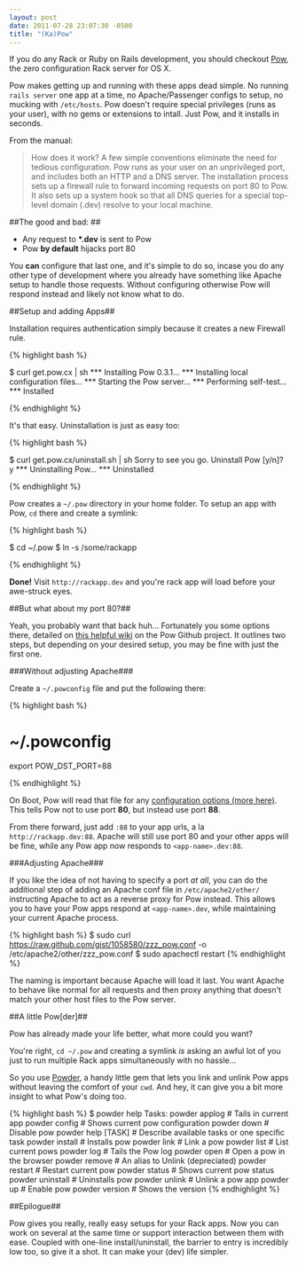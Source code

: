 ```yaml
---
layout: post
date: 2011-07-28 23:07:30 -0500
title: "(Ka)Pow"
---
```


If you do any Rack or Ruby on Rails development, you should checkout
[Pow][1], the zero configuration Rack server for OS X. 

Pow makes getting up and running with these apps dead simple.  No running `rails server`
one app at a time, no Apache/Passenger configs to setup, no mucking with `/etc/hosts`.  Pow doesn't 
require special privileges (runs as your user), with no gems or
extensions to intall.  Just Pow, and it installs in seconds.

From the manual:

>How does it work? A few simple conventions eliminate the need for tedious configuration. Pow runs as your user on an unprivileged port, and includes both an HTTP and a DNS server. The installation process sets up a firewall rule to forward incoming requests on port 80 to Pow. It also sets up a system hook so that all DNS queries for a special top-level domain (.dev) resolve to your local machine.


##The good and bad: ##

- Any request to **\*.dev** is sent to Pow
- Pow **by default** hijacks port 80

You **can** configure that last one, and it's simple to do so, incase you do any other type of development where you already have something like Apache setup to handle those requests. Without configuring otherwise Pow will respond instead and likely not know what to do.


##Setup and adding Apps##

Installation requires authentication simply because it creates a new
Firewall rule.

{% highlight bash %}

$ curl get.pow.cx | sh
*** Installing Pow 0.3.1...
*** Installing local configuration files...
*** Starting the Pow server...
*** Performing self-test...
*** Installed

{% endhighlight %}

It's that easy. Uninstallation is just as easy too:

{% highlight bash %}

$ curl get.pow.cx/uninstall.sh | sh
Sorry to see you go. Uninstall Pow [y/n]? y
*** Uninstalling Pow...
*** Uninstalled

{% endhighlight %}

Pow creates a `~/.pow` directory in your home folder. To setup an app
with Pow, `cd` there and create a symlink:

{% highlight bash %}

$ cd ~/.pow
$ ln -s /some/rackapp

{% endhighlight %}

**Done!**  Visit `http://rackapp.dev` and you're rack app will load
before your awe-struck eyes.

##But what about my port 80?##

Yeah, you probably want that back huh...
Fortunately you some options there, detailed on [this helpful wiki][2] on
the Pow Github project. It outlines two steps, but depending on your
desired setup, you may be fine with just the first one.

###Without adjusting Apache###

Create a `~/.powconfig` file and put the following there:

{% highlight bash %}
# ~/.powconfig
export POW_DST_PORT=88

{% endhighlight %}

On Boot, Pow will read that file for any [configuration options (more
here)][4]. This tells Pow not to use port **80**, but instead use
port **88**.

From there forward, just add `:88` to your app urls, a la
`http://rackapp.dev:88`. Apache will still use port 80 and your other
apps will be fine, while any Pow app now responds to
`<app-name>.dev:88`.


###Adjusting Apache###

If you like the idea of not having to specify a port _at all_, you can
do the additional step of adding an Apache conf file in
`/etc/apache2/other/` instructing Apache to act as a reverse proxy for
Pow instead.  This allows you to have your Pow apps respond at
`<app-name>.dev`, while maintaining your current Apache process.

{% highlight bash %}
$ sudo curl https://raw.github.com/gist/1058580/zzz_pow.conf -o /etc/apache2/other/zzz_pow.conf
$ sudo apachectl restart
{% endhighlight %}

The naming is important because Apache will load it last. You want Apache to behave like normal for all
requests and then proxy anything that doesn't match your other host files to the Pow server.  

##A little Pow[der]##

Pow has already made your life better, what more could you want?  

You're right, `cd ~/.pow` and creating a symlink _is_ asking an awful lot of you just to run multiple Rack apps simultaneously with no hassle...

So you use [Powder][3], a handy little gem that lets you link and unlink Pow apps without
leaving the comfort of your `cwd`. And hey, it can give you a bit more insight to what Pow's doing too.

{% highlight bash %}
$ powder help
Tasks:
  powder applog       # Tails in current app
  powder config       # Shows current pow configuration
  powder down         # Disable pow
  powder help [TASK]  # Describe available tasks or one specific task
  powder install      # Installs pow
  powder link         # Link a pow
  powder list         # List current pows
  powder log          # Tails the Pow log
  powder open         # Open a pow in the browser
  powder remove       # An alias to Unlink (depreciated)
  powder restart      # Restart current pow
  powder status       # Shows current pow status
  powder uninstall    # Uninstalls pow
  powder unlink       # Unlink a pow app
  powder up           # Enable pow
  powder version      # Shows the version
{% endhighlight %}

##Epilogue##

Pow gives you really, really easy setups for your Rack apps.  Now you
can work on several at the same time or support interaction between
them with ease. Coupled with one-line install/uninstall, the barrier to entry is
incredibly low too, so give it a shot. It can make your (dev) life
simpler.  

[1]: http://pow.cx/
[2]: https://github.com/37signals/pow/wiki/Running-Pow-with-Apache
[3]: https://github.com/Rodreegez/powder
[4]: http://pow.cx/docs/configuration.html
